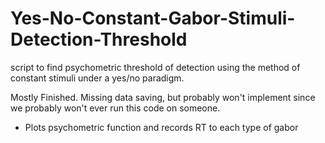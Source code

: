 # Yes-No-Constant-Gabor-Stimuli-Detection-Threshold
script to find psychometric threshold of detection using the method of constant stimuli under a yes/no paradigm. 

Mostly Finished. Missing data saving, but probably won't implement since we probably won't ever run this code on someone.

 - Plots psychometric function and records RT to each type of gabor
 
